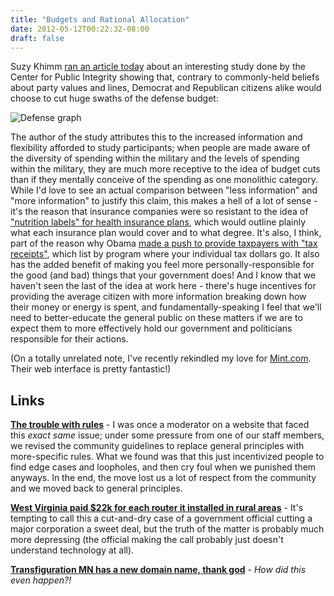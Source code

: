 ```yaml
---
title: "Budgets and Rational Allocation"
date: 2012-05-12T00:22:32-08:00
draft: false
---
```


Suzy Khimm [ran an article today](http://www.washingtonpost.com/blogs/ezra-klein/post/americans-want-to-slash-defense-spending-but-washington-isnt-listening/2012/05/10/gIQAyAzQGU_blog.html?wprss=rss_ezra-klein) about an interesting study done by the Center for Public Integrity showing that, contrary to commonly-held beliefs about party values and lines, Democrat and Republican citizens alike would choose to cut huge swaths of the defense budget:

![Defense graph](http://seinmastudios.com/wp-content/uploads/2012/05/Defense-graph.jpg)

The author of the study attributes this to the increased information and flexibility afforded to study participants; when people are made aware of the diversity of spending within the military and the levels of spending within the military, they are much more receptive to the idea of budget cuts than if they mentally conceive of the spending as one monolithic category. While I'd love to see an actual comparison between "less information" and "more information" to justify this claim, this makes a hell of a lot of sense - it's the reason that insurance companies were so resistant to the idea of ["nutrition labels" for health insurance plans](http://www.washingtonpost.com/blogs/ezra-klein/post/nutrition-labels-for-health-insurance-plans/2011/05/19/AGUZskfH_blog.html), which would outline plainly what each insurance plan would cover and to what degree. It's also, I think, part of the reason why Obama [made a push to provide taxpayers with "tax receipts"](http://www.whitehouse.gov/2011-taxreceipt), which list by program where your individual tax dollars go. It also has the added benefit of making you feel more personally-responsible for the good (and bad) things that your government does! And I know that we haven't seen the last of the idea at work here - there's huge incentives for providing the average citizen with more information breaking down how their money or energy is spent, and fundamentally-speaking I feel that we'll need to better-educate the general public on these matters if we are to expect them to more effectively hold our government and politicians responsible for their actions.

(On a totally unrelated note, I've recently rekindled my love for [Mint.com](http://mint.com). Their web interface is pretty fantastic!)

Links
-----
[**The trouble with rules**](http://www.slate.com/blogs/moneybox/2012/05/11/the_volcker_rule_and_the_trouble_with_rules.html) - I was once a moderator on a website that faced this *exact same* issue; under some pressure from one of our staff members, we revised the community guidelines to replace general principles with more-specific rules. What we found was that this just incentivized people to find edge cases and loopholes, and then cry foul when we punished them anyways. In the end, the move lost us a lot of respect from the community and we moved back to general principles.

[**West Virginia paid $22k for each router it installed in rural areas**](http://wvgazette.com/News/201205050057) - It's tempting to call this a cut-and-dry case of a government official cutting a major corporation a sweet deal, but the truth of the matter is probably much more depressing (the official making the call probably just doesn't understand technology at all).

[**Transfiguration MN has a new domain name, thank god**](http://www.tranny.org/) - *How did this even happen?!*
